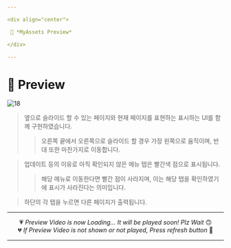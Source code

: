 ```yaml
---

<div align="center">

 💛 *MyAssets Preview*

</div>

---
```


# 📱 Preview
![18](https://user-images.githubusercontent.com/68846212/186675392-79470aa2-d2c8-4284-8acb-38e1e76ebf77.gif)
> 옆으로 슬라이드 할 수 있는 페이지와 현재 페이지를 표현하는 표시하는 UI를 함께 구현하였습니다.  
> > 오른쪽 끝에서 오른쪽으로 슬라이드 할 경우 가장 왼쪽으로 움직이며, 반대 또한 마찬가지로 이동합니다.  

> 업데이트 등의 이유로 아직 확인되지 않은 메뉴 탭은 빨간색 점으로 표시됩니다.  
> > 해당 메뉴로 이동한다면 빨간 점이 사라지며, 이는 해당 탭을 확인하였기에 표시가 사라진다는 의미입니다.  

> 하단의 각 탭을 누르면 다른 페이지가 출력됩니다.  

---

<div align="center">

💗 *Preview Video is now Loading... It will be played soon! Plz Wait* 🙃  
💔 *If Preview Video is not shown or not played, Press refresh button* 🫥

</div>

---